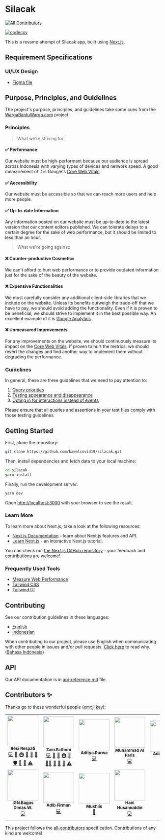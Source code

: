 # Silacak

<!-- prettier-ignore-start -->
<!-- markdownlint-disable -->
<!-- ALL-CONTRIBUTORS-BADGE:START - Do not remove or modify this section -->
[![All Contributors](https://img.shields.io/badge/all_contributors-11-orange.svg?style=flat-square)](#contributors-)
<!-- ALL-CONTRIBUTORS-BADGE:END -->
<!-- markdownlint-restore -->
<!-- prettier-ignore-end -->

[![codecov](https://codecov.io/gh/kawalcovid19/silacak/branch/main/graph/badge.svg?token=6zs2LFCMFG)](https://codecov.io/gh/kawalcovid19/silacak)

This is a revamp attempt of Silacak app, built using [Next.js](https://nextjs.org/).

## Requirement Specifications

### UI/UX Design

- [Figma file](https://www.figma.com/file/a4l6zqfnLyjG9h9Qyj6QsE/Silacak)

## Purpose, Principles, and Guidelines

The project's purpose, principles, and guidelines take some cues from the [WargaBantuWarga.com](https://www.wargabantuwarga.com/) project.

<!-- ### Purpose -->

### Principles

> What we're striving for:

#### ✅ Performance

Our website must be high-performant because our audience is spread across Indonesia with varying types of devices and network speed. A good measurement of it is Google's [Core Web Vitals](https://web.dev/vitals/).

#### ✅ Accessibility

Our website must be accessible so that we can reach more users and help more people.

#### ✅ Up-to-date Information

Any information posted on our website must be up-to-date to the latest version that our content editors published. We can tolerate delays to a certain degree for the sake of web performance, but it should be limited to less than an hour.

> What we're going against:

#### ❌ Counter-productive Cosmetics

We can't afford to hurt web performance or to provide outdated information just for the sake of the beauty of the website.

#### ❌ Expensive Functionalities

We must carefully consider any additional client-side libraries that we include on the website. Unless its benefits outweigh the trade-off that we have to pay, we should avoid adding the functionality. Even if it is proven to be beneficial, we should strive to implement it in the best possible way. An excellent example of it is [Google Analytics](https://github.com/kawalcovid19/wargabantuwarga.com/issues/18).

#### ❌ Unmeasured Improvements

For any improvements on the website, we should continuously measure its impact on the [Core Web Vitals](https://web.dev/vitals/). If proven to hurt the metrics, we should revert the changes and find another way to implement them without degrading the performance.

### Guidelines

In general, these are three guidelines that we need to pay attention to:

1. [Query priorities](https://testing-library.com/docs/queries/about#priority)
2. [Testing appearance and disappearance](https://testing-library.com/docs/guide-disappearance/)
3. [Opting in for interactions instead of events](https://testing-library.com/docs/guide-events/#interactions-vs-events)

Please ensure that all queries and assertions in your test files comply with those testing guidelines.

## Getting Started

First, clone the repository:

```bash
git clone https://github.com/kawalcovid19/silacak.git
```

Then, install dependencies and fetch data to your local machine:

```bash
cd silacak
yarn install
```

Finally, run the development server:

```bash
yarn dev
```

Open [http://localhost:3000](http://localhost:3000) with your browser to see the result.

### Learn More

To learn more about Next.js, take a look at the following resources:

- [Next.js Documentation](https://nextjs.org/docs) - learn about Next.js features and API.
- [Learn Next.js](https://nextjs.org/learn) - an interactive Next.js tutorial.

You can check out [the Next.js GitHub repository](https://github.com/vercel/next.js/) - your feedback and contributions are welcome!

### Frequently Used Tools

- [Measure Web Performance](https://web.dev/measure)
- [Tailwind CSS](https://tailwindcss.com/)
- [Tailwind UI](https://tailwindui.com/)

## Contributing

See our contribution guidelines in these languages:

- [English](CONTRIBUTING.md)
- [Indonesian](CONTRIBUTING_ID.md)

When contributing to our project, please use English when communicating with other people in issues and/or pull requests. [Click here](CONTRIBUTING.md#why-are-we-using-english-in-our-issues--prs) to read why. ([Bahasa Indonesia](CONTRIBUTING_ID.md#mengapa-kita-menggunakan-bahasa-inggris-dalam-menulis-issue-dan-pull-request))

## API

Our API documentation is in [api-reference.md](docs/api-reference.md) file.

## Contributors ✨

Thanks go to these wonderful people ([emoji key](https://allcontributors.org/docs/en/emoji-key)):

<!-- ALL-CONTRIBUTORS-LIST:START - Do not remove or modify this section -->
<!-- prettier-ignore-start -->
<!-- markdownlint-disable -->
<table>
  <tr>
    <td align="center"><a href="https://resir014.xyz"><img src="https://avatars.githubusercontent.com/u/5663877?v=4?s=100" width="100px;" alt=""/><br /><sub><b>Resi Respati</b></sub></a><br /><a href="https://github.com/kawalcovid19/silacak/commits?author=resir014" title="Code">💻</a> <a href="#design-resir014" title="Design">🎨</a> <a href="#infra-resir014" title="Infrastructure (Hosting, Build-Tools, etc)">🚇</a> <a href="#maintenance-resir014" title="Maintenance">🚧</a> <a href="#projectManagement-resir014" title="Project Management">📆</a> <a href="https://github.com/kawalcovid19/silacak/pulls?q=is%3Apr+reviewed-by%3Aresir014" title="Reviewed Pull Requests">👀</a> <a href="#security-resir014" title="Security">🛡️</a> <a href="#tool-resir014" title="Tools">🔧</a> <a href="https://github.com/kawalcovid19/silacak/commits?author=resir014" title="Documentation">📖</a> <a href="https://github.com/kawalcovid19/silacak/commits?author=resir014" title="Tests">⚠️</a></td>
    <td align="center"><a href="https://zainf.dev"><img src="https://avatars.githubusercontent.com/u/6315466?v=4?s=100" width="100px;" alt=""/><br /><sub><b>Zain Fathoni</b></sub></a><br /><a href="https://github.com/kawalcovid19/silacak/commits?author=zainfathoni" title="Code">💻</a> <a href="https://github.com/kawalcovid19/silacak/commits?author=zainfathoni" title="Documentation">📖</a> <a href="#ideas-zainfathoni" title="Ideas, Planning, & Feedback">🤔</a> <a href="#infra-zainfathoni" title="Infrastructure (Hosting, Build-Tools, etc)">🚇</a> <a href="#maintenance-zainfathoni" title="Maintenance">🚧</a> <a href="#mentoring-zainfathoni" title="Mentoring">🧑‍🏫</a> <a href="#projectManagement-zainfathoni" title="Project Management">📆</a> <a href="https://github.com/kawalcovid19/silacak/pulls?q=is%3Apr+reviewed-by%3Azainfathoni" title="Reviewed Pull Requests">👀</a> <a href="#tool-zainfathoni" title="Tools">🔧</a> <a href="https://github.com/kawalcovid19/silacak/commits?author=zainfathoni" title="Tests">⚠️</a></td>
    <td align="center"><a href="http://taxfix.de"><img src="https://avatars.githubusercontent.com/u/6219895?v=4?s=100" width="100px;" alt=""/><br /><sub><b>Aditya Purwa</b></sub></a><br /><a href="https://github.com/kawalcovid19/silacak/commits?author=adityapurwa" title="Code">💻</a></td>
    <td align="center"><a href="http://alvatih.com"><img src="https://avatars.githubusercontent.com/u/22621375?v=4?s=100" width="100px;" alt=""/><br /><sub><b>Muhammad Al Faris</b></sub></a><br /><a href="https://github.com/kawalcovid19/silacak/commits?author=dreamid27" title="Code">💻</a></td>
    <td align="center"><a href="https://github.com/asaadam"><img src="https://avatars.githubusercontent.com/u/1397612?v=4?s=100" width="100px;" alt=""/><br /><sub><b>Adam Akbar</b></sub></a><br /><a href="https://github.com/kawalcovid19/silacak/commits?author=asaadam" title="Documentation">📖</a></td>
    <td align="center"><a href="https://www.linkedin.com/in/ramarahmanda"><img src="https://avatars.githubusercontent.com/u/12446260?v=4?s=100" width="100px;" alt=""/><br /><sub><b>ramarahmanda</b></sub></a><br /><a href="#projectManagement-ramarahmanda" title="Project Management">📆</a> <a href="#ideas-ramarahmanda" title="Ideas, Planning, & Feedback">🤔</a></td>
    <td align="center"><a href="https://github.com/auliazahrina"><img src="https://avatars.githubusercontent.com/u/44616024?v=4?s=100" width="100px;" alt=""/><br /><sub><b>Aulia Zahrina Qashri</b></sub></a><br /><a href="#projectManagement-auliazahrina" title="Project Management">📆</a> <a href="https://github.com/kawalcovid19/silacak/commits?author=auliazahrina" title="Documentation">📖</a> <a href="#ideas-auliazahrina" title="Ideas, Planning, & Feedback">🤔</a></td>
  </tr>
  <tr>
    <td align="center"><a href="https://github.com/dekwahdimas"><img src="https://avatars.githubusercontent.com/u/56619123?v=4?s=100" width="100px;" alt=""/><br /><sub><b>IGN Bagus Dimas W.</b></sub></a><br /><a href="https://github.com/kawalcovid19/silacak/commits?author=dekwahdimas" title="Code">💻</a></td>
    <td align="center"><a href="http://adibfirman.github.io"><img src="https://avatars.githubusercontent.com/u/24794196?v=4?s=100" width="100px;" alt=""/><br /><sub><b>Adib Firman</b></sub></a><br /><a href="https://github.com/kawalcovid19/silacak/commits?author=adibfirman" title="Code">💻</a></td>
    <td align="center"><a href="http://mukhlis.id"><img src="https://avatars.githubusercontent.com/u/27577560?v=4?s=100" width="100px;" alt=""/><br /><sub><b>Mukhlis</b></sub></a><br /><a href="https://github.com/kawalcovid19/silacak/commits?author=mukhlisakbr" title="Documentation">📖</a></td>
    <td align="center"><a href="https://www.linkedin.com/in/hanihusam/"><img src="https://avatars.githubusercontent.com/u/25399426?v=4?s=100" width="100px;" alt=""/><br /><sub><b>Hani Husamuddin</b></sub></a><br /><a href="https://github.com/kawalcovid19/silacak/commits?author=hanihusam" title="Code">💻</a></td>
  </tr>
</table>

<!-- markdownlint-restore -->
<!-- prettier-ignore-end -->

<!-- ALL-CONTRIBUTORS-LIST:END -->

This project follows the [all-contributors](https://github.com/all-contributors/all-contributors) specification. Contributions of any kind are welcome!
